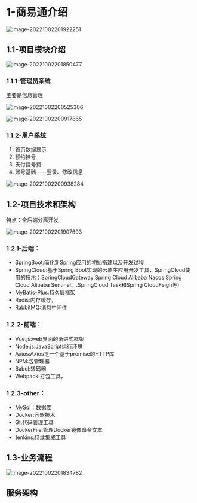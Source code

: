 # 1-商易通介绍

![image-20221002201922251](https://pic-1257412153.cos.ap-nanjing.myqcloud.com/images/2022/10/02/image-20221002201922251-f4b1b8.png)

## 1.1-项目模块介绍

![image-20221002201850477](https://pic-1257412153.cos.ap-nanjing.myqcloud.com/images/2022/10/02/image-20221002201850477-da01c8.png)

### 1.1.1-管理员系统

主要是信息管理

![image-20221002200525306](https://pic-1257412153.cos.ap-nanjing.myqcloud.com/images/2022/10/02/image-20221002200525306-fccc4a.png)

![image-20221002200917865](https://pic-1257412153.cos.ap-nanjing.myqcloud.com/images/2022/10/02/image-20221002200917865-7a8450.png)



### 1.1.2-用户系统

1. 首页数据显示
2. 预约挂号
3. 支付挂号费
4. 账号基础——登录、修改信息

![image-20221002200938284](https://pic-1257412153.cos.ap-nanjing.myqcloud.com/images/2022/10/02/image-20221002200938284-f4f5fc.png)



## 1.2-项目技术和架构

特点：全后端分离开发

![image-20221002201907693](https://pic-1257412153.cos.ap-nanjing.myqcloud.com/images/2022/10/02/image-20221002201907693-51be16.png)

### 1.2.1-后端：

- SpringBoot:简化新Spring应用的初始搭建以及开发过程
- SpringCloud:基于Spring Boot实现的云原生应用开发工具，SpringCloud使用的技术：SpringCloudGateway Spring Cloud Alibaba Nacos Spring Cloud Alibaba
  Sentinel、.SpringCloud Task和Spring CloudFeign等)
- MyBatis-Plus:持久层框架
- Redis:内存缓存，
- RabbitMQ:消息[中间件](../../wiki/中间件.md)



### 1.2.2-前端：

- Vue.js:web界面的渐进式框架
- Node.js:JavaScript运行环境
- Axios:Axios是一个基于promise的HTTP库
- NPM:包管理器
- Babel:转码器
- Webpack:打包工具，



### 1.2.3-other：

- MySql：数据库
- Docker:容器技术
- Gt:代码管理工具
- DockerFile:管理Docker镜像命令文本
- ]enkins:持续集成工具





## 1.3-业务流程

![image-20221002201834782](https://pic-1257412153.cos.ap-nanjing.myqcloud.com/images/2022/10/02/image-20221002201834782-03347f.png)





## 服务架构




